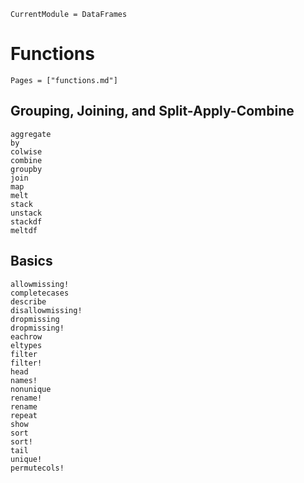 ```@meta
CurrentModule = DataFrames
```

# Functions

```@index
Pages = ["functions.md"]
```

## Grouping, Joining, and Split-Apply-Combine

```@docs
aggregate
by
colwise
combine
groupby
join
map
melt
stack
unstack
stackdf
meltdf
```

## Basics

```@docs
allowmissing!
completecases
describe
disallowmissing!
dropmissing
dropmissing!
eachrow
eltypes
filter
filter!
head
names!
nonunique
rename!
rename
repeat
show
sort
sort!
tail
unique!
permutecols!
```
